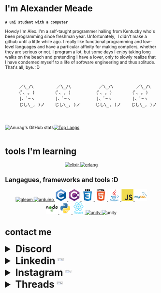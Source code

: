 # I'm Alexander Meade</h1> 
**`A uni student with a computer`**

<a style = "text-align:right">
    Howdy I'm Alex. I'm a self-taught programmer hailing from Kentucky who's been programming since freshman year. Unfortunately,  I didn't make a github until a little while ago.
I really like functional programming and low-level languages and have a particular affinity for making compilers, whether they are serious or not. I program a lot, but some days
I enjoy taking long walks on the beach and pretending I have a lover, only to slowly realize that I have condemed myself to a life of software engineering and thus solitude. 
That's all, bye. :D
</a>


<pre  style="padding:30px;">
  ／\_/\         ／\_/\           ／\_/\         ／\_/\     ／\_/\         ／\_/\           ／\_/\         ／\_/\       ／\_/\
 （ﾟ､ ｡ )       （ﾟ､ ｡ )         （ﾟ､ ｡ )       （ﾟ､ ｡ )    （ﾟ､ ｡ )       （ﾟ､ ｡ )         （ﾟ､ ｡ )       （ﾟ､ ｡ )      （ﾟ､ ｡ )
  |、ﾞ~ヽ        |、ﾞ~ヽ          |、ﾞ~ヽ        |、ﾞ~ヽ     |、ﾞ~ヽ        |、ﾞ~ヽ          |、ﾞ~ヽ        |、ﾞ~ヽ       |、ﾞ~ヽ
  じし\_, )ノ    じし\_, )ノ      じし\_, )ノ    じし\_, )ノ  じし\_, )ノ    じし\_, )ノ      じし\_, )ノ    じし\_, )ノ   じし\_, )ノ
</pre>


<div>

<div class='parent inline-flex-parent' style = "display: inline-flex;">
  <div class='child'>

![Anurag's GitHub stats](https://github-readme-stats.vercel.app/api?username=AlexanderMeade&show_icons=true&theme=radical)   
  </div>
  <div class='child'>
      
[![Top Langs](https://github-readme-stats.vercel.app/api/top-langs/?username=nabilramy&layout=compact)](https://github.com/anuraghazra/github-readme-stats)
      
  </div>
</div>



</div>
<p align="left">
</p>

# tools I'm learning


<p align = "center" style = "padding: 0px 15px 0px 15px" >
    <a href="https://elixir-lang.org/" target="_blank" rel="noreferrer" >
        <img src = "https://cdn.icon-icons.com/icons2/2699/PNG/512/elixir_lang_logo_icon_169207.png" alt="elixir" width = "40" height = "40"/>
    </a>
    <a href="https://www.erlang.org/" target="_blank" rel="noreferrer" >
        <img src = "https://www.erlang.org/assets/img/erlang-logo.svg" alt="erlang" width = "40" height = "40"/>
    </a>
</p>


## Langagues, frameworks and tools :D

<p align="center" style="padding: 0px 15px 0px 15px">
    <a href="https://gleam.run/" target="_blank" rel="noreferrer" >
        <img src = "https://gleam.run/images/lucy/lucy.svg" alt="gleam" width = "40" height = "40"/>
    </a>
    <a href="https://www.arduino.cc/" target="_blank" rel="noreferrer">
      <img src="https://cdn.worldvectorlogo.com/logos/arduino-1.svg" alt="arduino" width="40" height="40"/> </a> <a href="https://www.cprogramming.com/" target="_blank" rel="noreferrer">
    </a>
    <a href="https://gcc.gnu.org/" target="_blank" rel = "noreferrer">
        <img src="https://raw.githubusercontent.com/devicons/devicon/master/icons/c/c-original.svg" alt="c" width="40" height="40"/> 
    </a> 
    <a href="https://learn.microsoft.com/en-us/dotnet/core/install/windows?tabs=net80" target="_blank" rel="noreferrer">
        <img src="https://raw.githubusercontent.com/devicons/devicon/master/icons/csharp/csharp-original.svg" alt="csharp" width="40" height="40"/> </a> <a href="https://www.w3schools.com/css/" target="_blank" rel="noreferrer"> <img src="https://raw.githubusercontent.com/devicons/devicon/master/icons/css3/css3-original-wordmark.svg" alt="css3" width="40" height="40"/> 
    </a> 
    <a href="https://www.w3.org/html/" target="_blank" rel="noreferrer"> 
      <img src="https://raw.githubusercontent.com/devicons/devicon/master/icons/html5/html5-original-wordmark.svg" alt="html5" width="40" height="40"/> 
    </a> 
    <a href="https://www.java.com" target="_blank" rel="noreferrer"> 
      <img src="https://raw.githubusercontent.com/devicons/devicon/master/icons/java/java-original.svg" alt="java" width="40" height="40"/> 
    </a> 
    <a href="https://developer.mozilla.org/en-US/docs/Web/JavaScript" target="_blank" rel="noreferrer"> 
      <img src="https://raw.githubusercontent.com/devicons/devicon/master/icons/javascript/javascript-original.svg" alt="javascript" width="40" height="40"/> 
    </a> 
    <a href="https://www.mysql.com/" target="_blank" rel="noreferrer"> 
      <img src="https://raw.githubusercontent.com/devicons/devicon/master/icons/mysql/mysql-original-wordmark.svg" alt="mysql" width="40" height="40"/> 
    </a> 
    <a href="https://nodejs.org" target="_blank" rel="noreferrer">
      <img src="https://raw.githubusercontent.com/devicons/devicon/master/icons/nodejs/nodejs-original-wordmark.svg" alt="nodejs" width="40" height="40"/> </a> <a href="https://www.python.org" target="_blank" rel="noreferrer"> <img src="https://raw.githubusercontent.com/devicons/devicon/master/icons/python/python-original.svg" alt="python" width="40" height="40"/> 
    </a> 
    <a href="https://reactjs.org/" target="_blank" rel="noreferrer"> 
      <img src="https://raw.githubusercontent.com/devicons/devicon/master/icons/react/react-original-wordmark.svg" alt="react" width="40" height="40"/> 
    </a> 
    <a href="https://unity.com/" target="_blank" rel="noreferrer"> 
      <img src="https://www.vectorlogo.zone/logos/unity3d/unity3d-icon.svg" alt="unity" width="40" height="40"/> 
    </a> 
    <a> 
      <img src="https://bashlogo.com/img/symbol/png/monochrome_light.png" alt="unity" width="40" height="40"/> 
    </a> 
</p>

# contact me

<!----discord---->

<details>
<summary style="font-size:32px">
    <b >
        <h>
          Discord <img src = "https://assets-global.website-files.com/6257adef93867e50d84d30e2/636e0a6a49cf127bf92de1e2_icon_clyde_blurple_RGB.png" width = 20px height = 16px>
        <h/>            
    <b/>
    
</summary>

<b>alexander10373822827</b>

![image](https://github.com/AlexanderMeade/AlexanderMeade/assets/128431625/b28656e1-aa1e-4799-a1a6-3b61e5db36b5)


</details>

<!----linkedin---->

<details>
<summary style="font-size:32px">
    <b >
        <h>
        Linkedin <img src = "https://cdn-icons-png.flaticon.com/256/174/174857.png" width = 20px height = 20px>
        <h/>            
    <b/>
    
</summary>

<a href = "https://www.linkedin.com/in/alexander-meade-76424326b/" >

  <img src = "https://github.com/AlexanderMeade/AlexanderMeade/assets/128431625/3bd7fe67-751f-4372-86f1-88a7c583d9c3">
</a>

</details>

<!----instagram---->

<details>

<summary style="font-size:32px">
    <b >
        <h>
          Instagram <img src = "https://upload.wikimedia.org/wikipedia/commons/thumb/a/a5/Instagram_icon.png/600px-Instagram_icon.png" width = 20px height = 20px>
        <h/>            
    <b/>
    
</summary>

<a href = "https://www.instagram.com/alex_i_guess._/?next=%2F">
  <img src = "https://github.com/AlexanderMeade/AlexanderMeade/assets/128431625/f5095ab8-e167-45ac-9abf-c19fd16b0ce6">
</a>
</details>

<!----threads---->

<details>
  
<summary style="font-size:32px">
    <b >
        <h>
          Threads <img src = "https://seeklogo.com/images/T/threads-by-instagram-logo-20008C5295-seeklogo.com.png?v=638252100920000000" width = 20px height = 20px>
        <h/>            
    <b/>
    
</summary>



<a href = "https://www.threads.net/@alex_i_guess._" >


  <img src = "https://github.com/AlexanderMeade/AlexanderMeade/assets/128431625/84e6fb2c-c045-4fb1-8f73-7ffeea4c8e9f">
</a>

</details>

